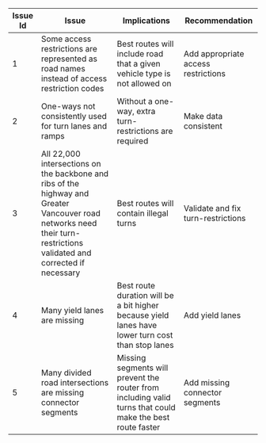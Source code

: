 |Issue Id| Issue                        | Implications                 | Recommendation
|---|------------------------------|------------------------------|-------------------------------------------------------------------|
|1|Some access restrictions are represented as road names instead of access restriction codes|Best routes will include road that a given vehicle type is not allowed on|Add appropriate access restrictions|
|2|One-ways not consistently used for turn lanes and ramps|Without a one-way, extra turn-restrictions are required|Make data consistent
|3|All 22,000 intersections on the backbone and ribs of the highway and Greater Vancouver road networks need their turn-restrictions validated and corrected if necessary|Best routes will contain illegal turns| Validate and fix turn-restrictions|
|4|Many yield lanes are missing|Best route duration will be a bit higher because yield lanes have lower turn cost than stop lanes|Add yield lanes|
|5|Many divided road intersections are missing connector segments|Missing segments will prevent the router from including valid turns that could make the best route faster|Add missing connector segments

